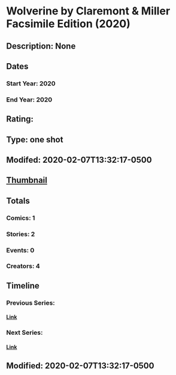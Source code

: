 # Wolverine by Claremont & Miller Facsimile Edition (2020)
## Description: None
## Dates
### Start Year: 2020
### End Year: 2020
## Rating: 
## Type: one shot
## Modifed: 2020-02-07T13:32:17-0500
## [Thumbnail](http://i.annihil.us/u/prod/marvel/i/mg/b/40/image_not_available.jpg)
## Totals
### Comics: 1
### Stories: 2
### Events: 0
### Creators: 4
## Timeline
### Previous Series: 
#### [Link]()
### Next Series: 
#### [Link]()
## Modified: 2020-02-07T13:32:17-0500